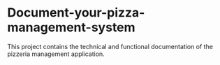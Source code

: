 # Document-your-pizza-management-system
This project contains the technical and functional documentation of the pizzeria management application.
